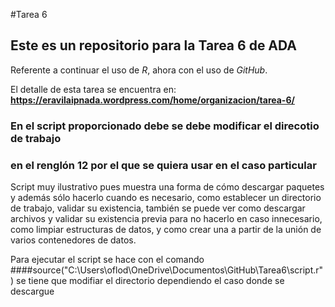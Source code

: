 
#Tarea 6
## Este es un repositorio para la Tarea 6 de ADA 

Referente a continuar el uso de *R*, ahora con el uso de *GitHub*.

El detalle de esta tarea se encuentra en:
**https://eravilaipnada.wordpress.com/home/organizacion/tarea-6/**

### En el script proporcionado debe se debe modificar el direcotio de trabajo
### en el renglón 12 por el que se quiera usar en el caso particular

Script muy ilustrativo pues muestra una forma de cómo descargar paquetes y además sólo hacerlo cuando es necesario, como establecer un directorio de trabajo, validar su existencia, también se puede ver como descargar archivos y validar su existencia previa para no hacerlo en caso innecesario, como limpiar estructuras de datos, y como crear una a partir de la unión de varios contenedores de datos.

Para ejecutar el script se hace con el comando
####source("C:\\Users\\oflod\\OneDrive\\Documentos\\GitHub\\Tarea6\\script.r")
se tiene que modifiar el directorio dependiendo el caso donde se descargue
